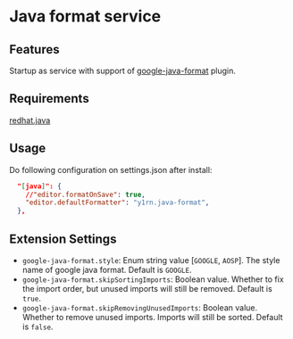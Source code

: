 # Java format service

## Features

Startup as service with support of [google-java-format](https://github.com/google/google-java-format) plugin.

## Requirements

[redhat.java](https://marketplace.visualstudio.com/items?itemName=redhat.java)

## Usage

Do following configuration on settings.json after install:

```json
  "[java]": {
    //"editor.formatOnSave": true,
    "editor.defaultFormatter": "y1rn.java-format",
  },
```

## Extension Settings

- `google-java-format.style`: Enum string value [`GOOGLE`, `AOSP`]. The style name of google java format. Default is `GOOGLE`.
- `google-java-format.skipSortingImports`: Boolean value. Whether to fix the import order, but unused imports will still be removed. Default is `true`.
- `google-java-format.skipRemovingUnusedImports`: Boolean value. Whether to remove unused imports. Imports will still be sorted. Default is `false`.
